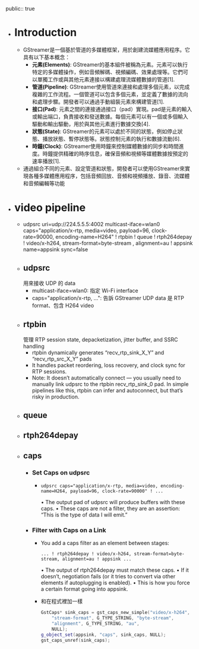 public:: true

- # Introduction
	- GStreamer是一個基於管道的多媒體框架，用於創建流媒體應用程序。它具有以下基本概念：
		- **元素(Elements)**: GStreamer的基本組件被稱為元素。元素可以執行特定的多媒體操作，例如音頻解碼、視頻編碼、效果處理等。它們可以單獨工作或與其他元素連接以構建處理流媒體數據的管道[1].
		- **管道(Pipeline)**: GStreamer使用管道來連接和處理多個元素，以完成複雜的工作流程。一個管道可以包含多個元素，並定義了數據的流向和處理步驟。開發者可以通過手動組裝元素來構建管道[1].
		- **接口(Pad)**: 元素之間的連接通過接口（pad）實現。pad是元素的輸入或輸出端口，負責接收和發送數據。每個元素可以有一個或多個輸入驅動和輸出驅動，用於與其他元素進行數據交換[4].
		- **狀態(State)**: GStreamer的元素可以處於不同的狀態，例如停止狀態、播放狀態、暫停狀態等。狀態控制元素的執行和數據流動[6].
		- **時鐘(Clock)**: GStreamer使用時鐘來控制媒體數據的同步和時間進度。時鐘提供精確的時序信息，確保音頻和視頻等媒體數據按預定的速率播放[1].
	- 通過組合不同的元素、設定管道和狀態，開發者可以使用GStreamer來實現各種多媒體應用程序，包括音頻回放、音頻和視頻播放、錄音、流媒體和音頻編輯等功能
- # video pipeline
	- udpsrc uri=udp://224.5.5.5:4002 multicast-iface=wlan0 caps="application/x-rtp, media=video, payload=96, clock-rate=90000, encoding-name=H264" ! rtpbin ! queue ! rtph264depay ! video/x-h264, stream-format=byte-stream , alignment=au ! appsink name=appsink sync=false
	- ## udpsrc
	  用來接收 UDP 的 data
		- multicast-iface=wlan0: 指定 Wi-Fi interface
		- caps="application/x-rtp, ...": 告訴 GStreamer UDP data 是 RTP format、包含 H264 video
	- ## rtpbin
	  管理 RTP session state, depacketization, jitter buffer, and SSRC handling
		- rtpbin dynamically generates “recv_rtp_sink_X_Y” and “recv_rtp_src_X_Y” pads
		- It handles packet reordering, loss recovery, and clock sync for RTP sessions.
		- Note: It doesn’t automatically connect — you usually need to manually link udpsrc to the rtpbin recv_rtp_sink_0 pad. In simple pipelines like this, rtpbin can infer and autoconnect, but that’s risky in production.
	- ## queue
	- ## rtph264depay
	- ## caps
		- ### Set Caps on udpsrc
			- ```
			  udpsrc caps="application/x-rtp, media=video, encoding-name=H264, payload=96, clock-rate=90000" ! ...
			  ```
			  	•	The output pad of udpsrc will produce buffers with these caps.
			  	•	These caps are not a filter, they are an assertion: “This is the type of data I will emit.”
		- ### Filter with Caps on a Link
			- You add a caps filter as an element between stages:
			  
			  ```
			  ... ! rtph264depay ! video/x-h264, stream-format=byte-stream, alignment=au ! appsink ...
			  ```
			  	•	The output of rtph264depay must match these caps.
			  	•	If it doesn’t, negotiation fails (or it tries to convert via other elements if autoplugging is enabled).
			  	•	This is how you force a certain format going into appsink.
			- 和在程式裡加一樣
			  
			  ```cpp
			  GstCaps* sink_caps = gst_caps_new_simple("video/x-h264",
			      "stream-format", G_TYPE_STRING, "byte-stream",
			      "alignment", G_TYPE_STRING, "au",
			      NULL);
			  g_object_set(appsink, "caps", sink_caps, NULL);
			  gst_caps_unref(sink_caps);
			  ```